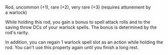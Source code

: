 Rod, uncommon (+1), rare (+2), very rare (+3) (requires attunement by a warlock)

While holding this rod, you gain a bonus to spell attack rolls and to the saving throw DCs of your warlock spells. The bonus is determined by the rod's rarity.

In addition, you can regain 1 warlock spell slot as an action while holding the rod. You can't use this property again until you finish a long rest.